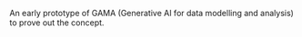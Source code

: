 An early prototype of GAMA (Generative AI for data modelling and analysis) to prove out the concept.
